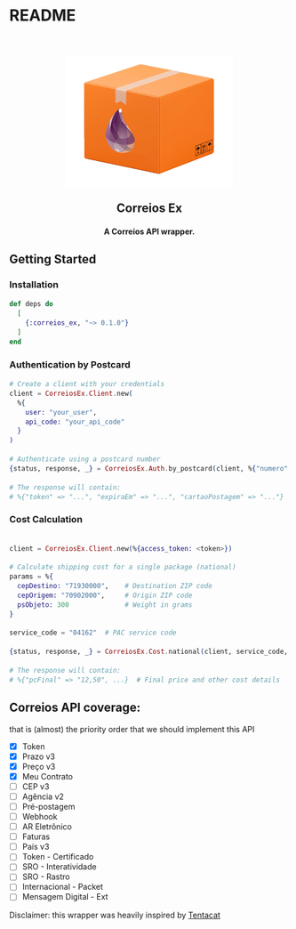 # README

<h2 align="center">
  <br>
  <a href="https://github.com/marciotoze/correios_ex"><img src="docs/images/correios_ex_logo.png" alt="Correios Ex Logo" width="300"></a>

  Correios Ex
</h2>

<h4 align="center">A Correios API wrapper.</h4>

## Getting Started

### Installation

```elixir
def deps do
  [
    {:correios_ex, "~> 0.1.0"}
  ]
end
```

### Authentication by Postcard

```elixir
# Create a client with your credentials
client = CorreiosEx.Client.new(
  %{
    user: "your_user",
    api_code: "your_api_code"
  }
)

# Authenticate using a postcard number
{status, response, _} = CorreiosEx.Auth.by_postcard(client, %{"numero" => "0073249300"})

# The response will contain:
# %{"token" => "...", "expiraEm" => "...", "cartaoPostagem" => "..."}
```

### Cost Calculation

```elixir

client = CorreiosEx.Client.new(%{access_token: <token>})

# Calculate shipping cost for a single package (national)
params = %{
  cepDestino: "71930000",    # Destination ZIP code
  cepOrigem: "70902000",     # Origin ZIP code
  psObjeto: 300              # Weight in grams
}

service_code = "04162"  # PAC service code

{status, response, _} = CorreiosEx.Cost.national(client, service_code, params)

# The response will contain:
# %{"pcFinal" => "12,50", ...}  # Final price and other cost details
```



## Correios API coverage:

that is (almost) the priority order that we should implement this API

- [x] Token
- [x] Prazo v3
- [x] Preço v3
- [x] Meu Contrato
- [ ] CEP v3
- [ ] Agência v2
- [ ] Pré-postagem
- [ ] Webhook
- [ ] AR Eletrônico
- [ ] Faturas
- [ ] País v3
- [ ] Token - Certificado
- [ ] SRO - Interatividade
- [ ] SRO - Rastro
- [ ] Internacional - Packet
- [ ] Mensagem Digital - Ext

Disclaimer: this wrapper was heavily inspired by <a href="https://github.com/edgurgel/tentacat">Tentacat</a>